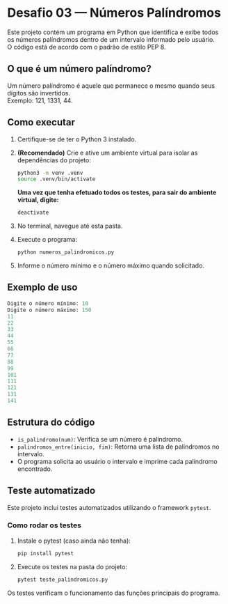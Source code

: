 # Desafio 03 — Números Palíndromos

Este projeto contém um programa em Python que identifica e exibe todos os números palíndromos dentro de um intervalo informado pelo usuário.  
O código está de acordo com o padrão de estilo PEP 8.

## O que é um número palíndromo?

Um número palíndromo é aquele que permanece o mesmo quando seus dígitos são invertidos.  
Exemplo: 121, 1331, 44.

## Como executar

1. Certifique-se de ter o Python 3 instalado.
2. **(Recomendado)** Crie e ative um ambiente virtual para isolar as dependências do projeto:

    ```bash
    python3 -m venv .venv
    source .venv/bin/activate
    ```

    **Uma vez que tenha efetuado todos os testes, para sair do ambiente virtual, digite:**

    ```bash
    deactivate
    ```

3. No terminal, navegue até esta pasta.
4. Execute o programa:

    ```bash
    python numeros_palindromicos.py
    ```

5. Informe o número mínimo e o número máximo quando solicitado.

## Exemplo de uso

```python
Digite o número mínimo: 10
Digite o número máximo: 150
11
22
33
44
55
66
77
88
99
101
111
121
131
141
```

## Estrutura do código

- `is_palindromo(num)`: Verifica se um número é palíndromo.
- `palindromos_entre(inicio, fim)`: Retorna uma lista de palíndromos no intervalo.
- O programa solicita ao usuário o intervalo e imprime cada palíndromo encontrado.

## Teste automatizado

Este projeto inclui testes automatizados utilizando o framework `pytest`.

### Como rodar os testes

1. Instale o pytest (caso ainda não tenha):

    ```bash
    pip install pytest
    ```

2. Execute os testes na pasta do projeto:

    ```bash
    pytest teste_palindromicos.py
    ```

Os testes verificam o funcionamento das funções principais do programa.
